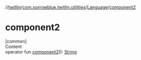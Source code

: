 //[twitlin](../../index.md)/[com.sorrowblue.twitlin.utilities](../index.md)/[Language](index.md)/[component2](component2.md)



# component2  
[common]  
Content  
operator fun [component2](component2.md)(): [String](https://kotlinlang.org/api/latest/jvm/stdlib/kotlin/-string/index.html)  



